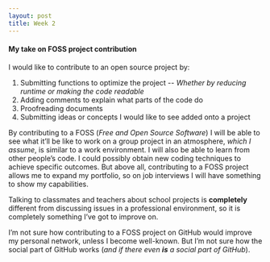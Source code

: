```yaml
---
layout: post
title: Week 2
---
```

#### My take on FOSS project contribution
I would like to contribute to an open source project by:  
1. Submitting functions to optimize the project -- _Whether by reducing runtime or making the code readable_
2. Adding comments to explain what parts of the code do
3. Proofreading documents
4. Submitting ideas or concepts I would like to see added onto a project

By contributing to a FOSS (_Free and Open Source Software_) I will be able to see what it’ll be like to work on a group project in an atmosphere, _which I assume_,  is similar to a work environment. I will also be able to learn from other people’s code. I could possibly obtain new coding techniques to achieve specific outcomes. But above all, contributing to a FOSS project allows me to expand my portfolio, so on job interviews I will have something to show my capabilities.

Talking to classmates and teachers about school projects is **completely** different from discussing issues in a professional environment, so it is completely something I’ve got to improve on.

I’m not sure how contributing to a FOSS project on GitHub would improve my personal network, unless I become well-known. But I’m not sure how the social part of GitHub works (_and if there even **is** a social part of GitHub_).
